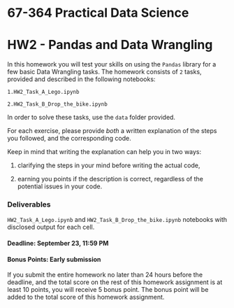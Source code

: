 # 67-364 Practical Data Science

# HW2 - Pandas and Data Wrangling

In this homework you will test your skills on using the `Pandas` library for a few basic Data Wrangling tasks.
The homework consists of `2` tasks, provided and described in the following notebooks:

    1.HW2_Task_A_Lego.ipynb

    2.HW2_Task_B_Drop_the_bike.ipynb

In order to solve these tasks, use the `data` folder provided.

For each exercise, please provide *both* a written explanation of the steps you followed, and the corresponding code. 

Keep in mind that writing the explanation can help you in two ways: 

1) clarifying the steps in your mind before writing the actual code, 

2) earning you points if the description is correct, regardless of the potential issues in your code.


### Deliverables
`HW2_Task_A_Lego.ipynb` and `HW2_Task_B_Drop_the_bike.ipynb` notebooks with disclosed output for each cell. 

#### Deadline: September 23, 11:59 PM

#### Bonus Points: Early submission
If you submit the entire homework no later than 24 hours before the deadline, and the total score on the rest of this homework assignment is at least 10 points, you will receive 5 bonus point. The bonus point will be added to the total score of this homework assignment.